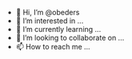 - 👋 Hi, I’m @obeders
- 👀 I’m interested in ...
- 🌱 I’m currently learning ...
- 💞️ I’m looking to collaborate on ...
- 📫 How to reach me ...

<!---
obeders/obeders is a ✨ special ✨ repository because its `README.md` (this file) appears on your GitHub profile.
You can click the Preview link to take a look at your changes.
--->
